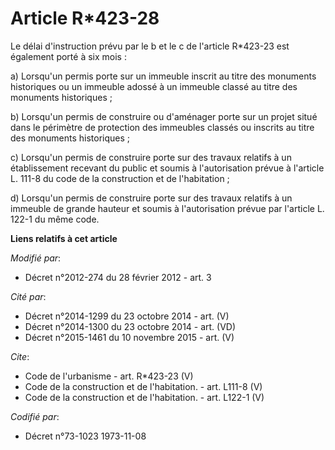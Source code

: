 # Article R*423-28

Le délai d'instruction prévu par le b et le c de l'article R*423-23 est également porté à six mois : 

a) Lorsqu'un permis porte sur un immeuble inscrit au titre des monuments historiques ou un immeuble adossé à un immeuble
classé au titre des monuments historiques ; 

b) Lorsqu'un permis de construire ou d'aménager porte sur un projet situé dans le périmètre de protection des immeubles
classés ou inscrits au titre des monuments historiques ; 

c) Lorsqu'un permis de construire porte sur des travaux relatifs à un établissement recevant du public et soumis à
l'autorisation prévue à l'article L. 111-8 du code de la construction et de l'habitation ; 

d) Lorsqu'un permis de construire porte sur des travaux relatifs à un immeuble de grande hauteur et soumis à l'autorisation
prévue par l'article L. 122-1 du même code.

**Liens relatifs à cet article**

_Modifié par_:

  - Décret n°2012-274 du 28 février 2012 - art. 3

_Cité par_:

  - Décret n°2014-1299 du 23 octobre 2014 - art. (V)
  - Décret n°2014-1300 du 23 octobre 2014 - art. (VD)
  - Décret n°2015-1461 du 10 novembre 2015 - art. (V)

_Cite_:

  - Code de l'urbanisme - art. R*423-23 (V)
  - Code de la construction et de l'habitation. - art. L111-8 (V)
  - Code de la construction et de l'habitation. - art. L122-1 (V)

_Codifié par_:

  - Décret n°73-1023 1973-11-08
